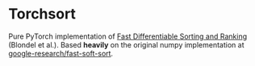 # Torchsort

Pure PyTorch implementation of [Fast Differentiable Sorting and
Ranking](https://arxiv.org/abs/2002.08871) (Blondel et al.). Based **heavily**
on the original numpy implementation at
[google-research/fast-soft-sort](https://github.com/google-research/fast-soft-sort).
